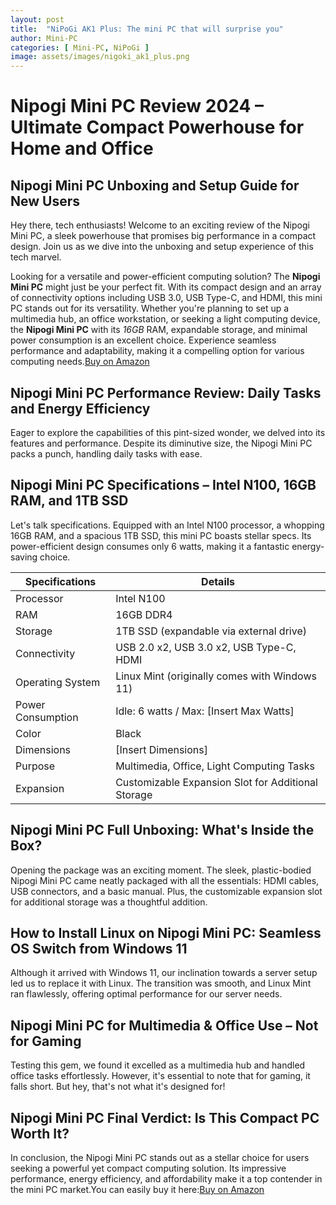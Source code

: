 ```yaml
---
layout: post
title:  "NiPoGi AK1 Plus: The mini PC that will surprise you"
author: Mini-PC
categories: [ Mini-PC, NiPoGi ]
image: assets/images/nigoki_ak1_plus.png
---
```

# Nipogi Mini PC Review 2024 – Ultimate Compact Powerhouse for Home and Office

## Nipogi Mini PC Unboxing and Setup Guide for New Users

Hey there, tech enthusiasts! Welcome to an exciting review of the Nipogi Mini PC, a sleek powerhouse that promises big performance in a compact design. Join us as we dive into the unboxing and setup experience of this tech marvel.

Looking for a versatile and power-efficient computing solution? The **Nipogi Mini PC** might just be your perfect fit. With its compact design and an array of connectivity options including USB 3.0, USB Type-C, and HDMI, this mini PC stands out for its versatility. Whether you're planning to set up a multimedia hub, an office workstation, or seeking a light computing device, the **Nipogi Mini PC** with its *16GB* RAM, expandable storage, and minimal power consumption is an excellent choice. Experience seamless performance and adaptability, making it a compelling option for various computing needs.[Buy on Amazon](https://amzn.to/48g5Hkh)



## Nipogi Mini PC Performance Review: Daily Tasks and Energy Efficiency
Eager to explore the capabilities of this pint-sized wonder, we delved into its features and performance. Despite its diminutive size, the Nipogi Mini PC packs a punch, handling daily tasks with ease.

## Nipogi Mini PC Specifications – Intel N100, 16GB RAM, and 1TB SSD
Let's talk specifications. Equipped with an Intel N100 processor, a whopping 16GB RAM, and a spacious 1TB SSD, this mini PC boasts stellar specs. Its power-efficient design consumes only 6 watts, making it a fantastic energy-saving choice.

| Specifications      | Details                                     |
|---------------------|----------------------------------------------|
| Processor           | Intel N100                                  |
| RAM                 | 16GB DDR4                                   |
| Storage             | 1TB SSD (expandable via external drive)      |
| Connectivity        | USB 2.0 x2, USB 3.0 x2, USB Type-C, HDMI    |
| Operating System    | Linux Mint (originally comes with Windows 11)|
| Power Consumption   | Idle: 6 watts / Max: [Insert Max Watts]      |
| Color               | Black                                       |
| Dimensions          | [Insert Dimensions]                          |
| Purpose             | Multimedia, Office, Light Computing Tasks    |
| Expansion           | Customizable Expansion Slot for Additional Storage |


##  Nipogi Mini PC Full Unboxing: What's Inside the Box?
Opening the package was an exciting moment. The sleek, plastic-bodied Nipogi Mini PC came neatly packaged with all the essentials: HDMI cables, USB connectors, and a basic manual. Plus, the customizable expansion slot for additional storage was a thoughtful addition.

## How to Install Linux on Nipogi Mini PC: Seamless OS Switch from Windows 11
Although it arrived with Windows 11, our inclination towards a server setup led us to replace it with Linux. The transition was smooth, and Linux Mint ran flawlessly, offering optimal performance for our server needs.

## Nipogi Mini PC for Multimedia & Office Use – Not for Gaming
Testing this gem, we found it excelled as a multimedia hub and handled office tasks effortlessly. However, it's essential to note that for gaming, it falls short. But hey, that's not what it's designed for!

## Nipogi Mini PC Final Verdict: Is This Compact PC Worth It?
In conclusion, the Nipogi Mini PC stands out as a stellar choice for users seeking a powerful yet compact computing solution. Its impressive performance, energy efficiency, and affordability make it a top contender in the mini PC market.You can easily buy it here:[Buy on Amazon](https://amzn.to/48g5Hkh)
